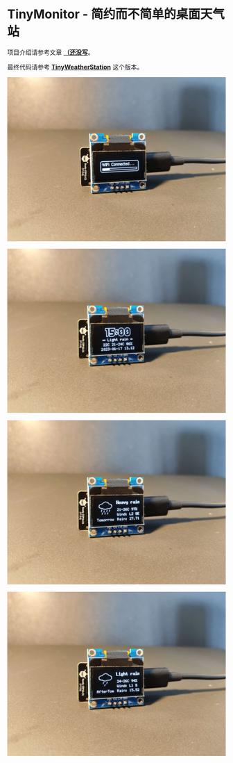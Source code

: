 # TinyMonitor - 简约而不简单的桌面天气站

项目介绍请参考文章 [**（还没写**](https://wiki-power.com/TinyMonitor-%E5%B0%8F%E5%B7%A7%E7%9A%84%E6%9C%8D%E5%8A%A1%E5%99%A8%E7%8A%B6%E6%80%81%E7%9B%91%E8%A7%86%E5%99%A8/)。

最终代码请参考 [**TinyWeatherStation**](https://github.com/linyuxuanlin/TinyWeatherStation/tree/main/Software/TinyWeatherStation) 这个版本。

![](/assets/TinyWeatherStation_1.jpg)

![](/assets/TinyWeatherStation_2.jpg)

![](/assets/TinyWeatherStation_3.jpg)

![](/assets/TinyWeatherStation_4.jpg)
